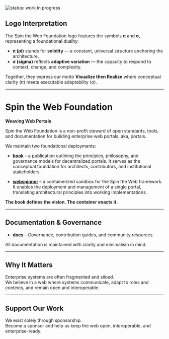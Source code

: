![status: work in progress](https://img.shields.io/badge/status-WIP-yellow)

## Logo Interpretation  
The Spin the Web Foundation logo features the symbols **π** and **σ**, representing a foundational duality:

- **π (pi)** stands for **solidity** — a constant, universal structure anchoring the architecture.  
- **σ (sigma)** reflects **adaptive variation** — the capacity to respond to context, change, and complexity.

Together, they express our motto **Visualize then Realize** where conceptual clarity (π) meets executable adaptability (σ).

---

# Spin the Web Foundation  
**Weaving Web Portals**

Spin the Web Foundation is a non-profit steward of open standards, tools, and documentation for building enterprise web portals, aka, portals.

We maintain two foundational deployments:

- [**book**](https://github.com/spintheweb/book) – a publication outlining the principles, philosophy, and governance models for decentralized portals. It serves as the conceptual foundation for architects, contributors, and institutional stakeholders.

- [**webspinner**](https://github.com/spintheweb/webspinner) – a containerized sandbox for the Spin the Web framework. It enables the deployment and management of a single portal, translating architectural principles into working implementations.

**The book defines the vision. The container enacts it.**

---

## Documentation & Governance  
- [**docs**](https://github.com/spintheweb/docs) – Governance, contribution guides, and community resources.

All documentation is maintained with clarity and minimalism in mind.

---

## Why It Matters  
Enterprise systems are often fragmented and siloed.  
We believe in a web where systems communicate, adapt to roles and contexts, and remain open and interoperable.

---

## Support Our Work  
We exist solely through sponsorship.  
Become a sponsor and help us keep the web open, interoperable, and enterprise-ready.
